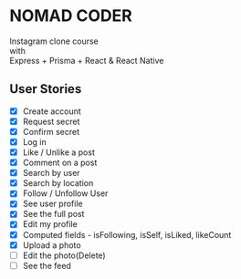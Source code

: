 # NOMAD CODER

Instagram clone course
<br>
with
<br>
Express + Prisma + React & React Native

## User Stories

- [x] Create account
- [x] Request secret
- [x] Confirm secret
- [x] Log in
- [x] Like / Unlike a post
- [x] Comment on a post
- [x] Search by user
- [x] Search by location
- [x] Follow / Unfollow User
- [x] See user profile
- [x] See the full post
- [x] Edit my profile
- [x] Computed fields - isFollowing, isSelf, isLiked, likeCount
- [x] Upload a photo
- [ ] Edit the photo(Delete)
- [ ] See the feed
